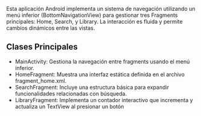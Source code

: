 Esta aplicación Android implementa un sistema de navegación utilizando un menú inferior (BottomNavigationView) para gestionar tres Fragments principales: Home, Search, y Library. La interacción es fluida y permite cambios dinámicos entre las vistas.

## Clases Principales
- MainActivity: Gestiona la navegación entre fragments usando el menú inferior.
- HomeFragment: Muestra una interfaz estática definida en el archivo fragment_home.xml.
- SearchFragment: Incluye una estructura básica para expandir funcionalidades relacionadas con búsqueda.
- LibraryFragment: Implementa un contador interactivo que incrementa y actualiza un TextView al presionar un botón
